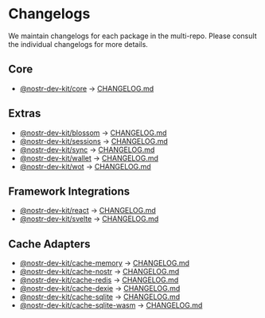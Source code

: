 # Changelogs

We maintain changelogs for each package in the multi-repo. Please consult the individual changelogs for more details.

## Core

* [@nostr-dev-kit/core](/core/README.md) -> [CHANGELOG.md](/core/CHANGELOG)

## Extras

* [@nostr-dev-kit/blossom](/blossom/README.html) -> [CHANGELOG.md](/blossom/CHANGELOG)
* [@nostr-dev-kit/sessions](/sessions/README.html) -> [CHANGELOG.md](/sessions/CHANGELOG)
* [@nostr-dev-kit/sync](/sync) -> [CHANGELOG.md](/sync/CHANGELOG)
* [@nostr-dev-kit/wallet](/wallet/README.html) -> [CHANGELOG.md](/wallet/CHANGELOG)
* [@nostr-dev-kit/wot](/wot/README.html) -> [CHANGELOG.md](/wot/CHANGELOG)

## Framework Integrations
* [@nostr-dev-kit/react](/react/README) -> [CHANGELOG.md](/react/CHANGELOG)
* [@nostr-dev-kit/svelte](/svelte/README) -> [CHANGELOG.md](/svelte/CHANGELOG)

## Cache Adapters

* [@nostr-dev-kit/cache-memory](/cache/memory/README.html) -> [CHANGELOG.md](/cache-memory/CHANGELOG)
* [@nostr-dev-kit/cache-nostr](/cache/nostr/README.html) -> [CHANGELOG.md](/cache-nostr/CHANGELOG)
* [@nostr-dev-kit/cache-redis](/cache/redis/README.html) -> [CHANGELOG.md](/cache-redis/CHANGELOG)
* [@nostr-dev-kit/cache-dexie](/cache/dexie/README.html) -> [CHANGELOG.md](/cache-dexie/CHANGELOG)
* [@nostr-dev-kit/cache-sqlite](/cache/sqlite/README.html) -> [CHANGELOG.md](/cache-sqlite/CHANGELOG)
* [@nostr-dev-kit/cache-sqlite-wasm](/cache/sqlite-wasm/README.html) -> [CHANGELOG.md](/cache-sqlite-wasm/CHANGELOG)
